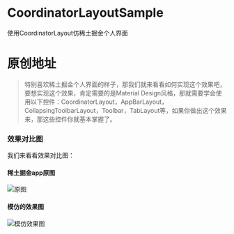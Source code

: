 # CoordinatorLayoutSample
使用CoordinatorLayout仿稀土掘金个人界面

# 原创地址




>特别喜欢稀土掘金个人界面的样子，那我们就来看看如何实现这个效果吧，要想实现这个效果，肯定需要的是Material Design风格，那就需要学会使用以下控件：CoordinatorLayout，AppBarLayout，CollapsingToolbarLayout，Toolbar，TabLayout等，如果你做出这个效果来，那这些控件你就基本掌握了。

### 效果对比图
我们来看看效果对比图：

#### 稀土掘金app原图
![原图](http://7xsgef.com1.z0.glb.clouddn.com/sssss.gif)

#### 模仿的效果图
![模仿效果图](http://7xsgef.com1.z0.glb.clouddn.com/sss6.gif)
